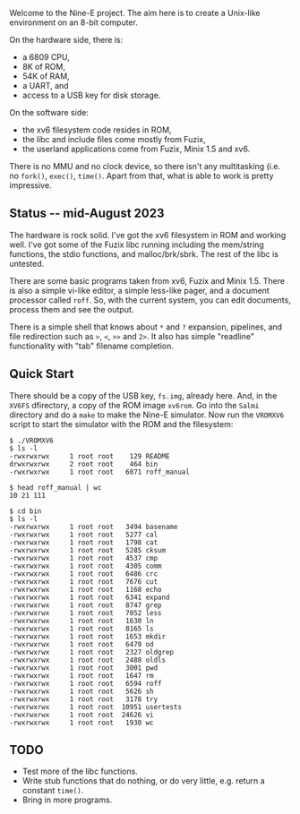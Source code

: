 Welcome to the Nine-E project. The aim here is to create a Unix-like
environment on an 8-bit computer.

On the hardware side, there is:
 - a 6809 CPU,
 - 8K of ROM,
 - 54K of RAM,
 - a UART, and
 - access to a USB key for disk storage.

On the software side:
 - the xv6 filesystem code resides in ROM,
 - the libc and include files come mostly from Fuzix,
 - the userland applications come from Fuzix, Minix 1.5 and xv6.

There is no MMU and no clock device, so there isn't any multitasking
(i.e. no `fork()`, `exec()`, `time()`. Apart from that, what is able
to work is pretty impressive.

## Status -- mid-August 2023

The hardware is rock solid. I've got the xv6 filesystem in ROM and working well.
I've got some of the Fuzix libc running including the mem/string functions, the
stdio functions, and malloc/brk/sbrk. The rest of the libc is untested.

There are some basic programs taken from xv6, Fuzix and Minix 1.5. There is also
a simple vi-like editor, a simple less-like pager, and a document processor
called `roff`. So, with the current system, you can edit documents, process them
and see the output.

There is a simple shell that knows about `*` and `?` expansion, pipelines, and
file redirection such as `>`, `<`, `>>` and `2>`.
It also has simple "readline" functionality with "tab" filename completion.

## Quick Start

There should be a copy of the USB key, `fs.img`, already here.
And, in the `XV6FS` dfirectory, a copy of the ROM image `xv6rom`.
Go into the `Salmi` directory and do a `make` to make the Nine-E simulator.
Now run the `VROMXV6` script to start the simulator with the ROM and the
filesystem:

```
$ ./VROMXV6 
$ ls -l
-rwxrwxrwx     1 root root    129 README
drwxrwxrwx     2 root root    464 bin
-rwxrwxrwx     1 root root   6071 roff_manual

$ head roff_manual | wc
10 21 111

$ cd bin
$ ls -l
-rwxrwxrwx     1 root root   3494 basename
-rwxrwxrwx     1 root root   5277 cal
-rwxrwxrwx     1 root root   1798 cat
-rwxrwxrwx     1 root root   5285 cksum
-rwxrwxrwx     1 root root   4537 cmp
-rwxrwxrwx     1 root root   4305 comm
-rwxrwxrwx     1 root root   6486 crc
-rwxrwxrwx     1 root root   7676 cut
-rwxrwxrwx     1 root root   1168 echo
-rwxrwxrwx     1 root root   6341 expand
-rwxrwxrwx     1 root root   8747 grep
-rwxrwxrwx     1 root root   7052 less
-rwxrwxrwx     1 root root   1630 ln
-rwxrwxrwx     1 root root   8165 ls
-rwxrwxrwx     1 root root   1653 mkdir
-rwxrwxrwx     1 root root   6479 od
-rwxrwxrwx     1 root root   2327 oldgrep
-rwxrwxrwx     1 root root   2488 oldls
-rwxrwxrwx     1 root root   3001 pwd
-rwxrwxrwx     1 root root   1647 rm
-rwxrwxrwx     1 root root   6594 roff
-rwxrwxrwx     1 root root   5626 sh
-rwxrwxrwx     1 root root   3178 try
-rwxrwxrwx     1 root root  10951 usertests
-rwxrwxrwx     1 root root  24626 vi
-rwxrwxrwx     1 root root   1930 wc
```

## TODO

 - Test more of the libc functions.
 - Write stub functions that do nothing, or do
   very little, e.g. return a constant `time()`.
 - Bring in more programs.
